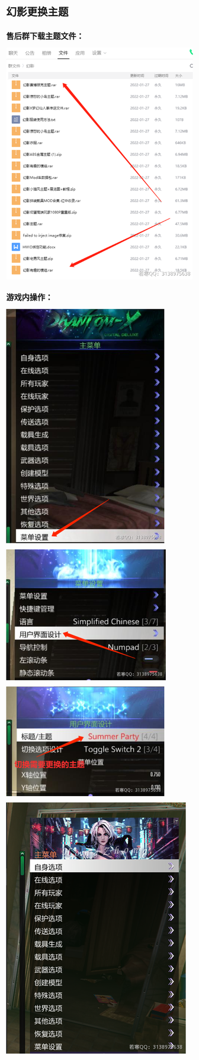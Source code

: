 # 幻影更换主题

## **售后群下载主题文件：**

![](<../../.gitbook/assets/image (45).png>)

## **游戏内操作：**

![](<../../.gitbook/assets/image (43).png>)

![](<../../.gitbook/assets/image (1) (2).png>)

![](<../../.gitbook/assets/image (2) (2).png>)

![](<../../.gitbook/assets/image (3) (2).png>)
